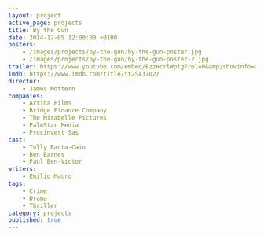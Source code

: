 ```yaml
---
layout: project
active_page: projects
title: By the Gun
date: 2014-12-05 12:00:00 +0100
posters:
    - /images/projects/by-the-gun/by-the-gun-poster.jpg
    - /images/projects/by-the-gun/by-the-gun-poster-2.jpg
trailer: https://www.youtube.com/embed/EzzHcrlWpig?rel=0&amp;showinfo=0
imdb: https://www.imdb.com/title/tt2543702/
director:
    - James Mottern
companies:
    - Artina Films
    - Bridge Finance Company
    - The Mirabelle Pictures
    - PalmStar Media
    - Procinvest Sas
cast:
    - Tully Banta-Cain
    - Ben Barnes
    - Paul Ben-Victor
writers:
    - Emilio Mauro
tags:
    - Crime
    - Drama
    - Thriller
category: projects
published: true
---
```

